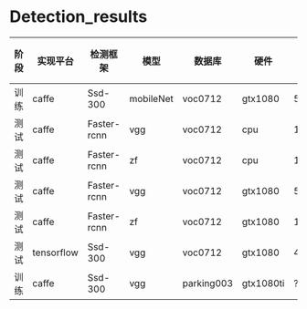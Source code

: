 # Detection_results

|阶段|实现平台|检测框架|模型|数据库|硬件|帧率|训练时间|mAP|准确率|召回率|
|----|----|----|----|----|----|----|----|----|----|----|
|训练|caffe|Ssd-300|mobileNet|voc0712|gtx1080|59|20h|0.727|												
|测试|caffe|Faster-rcnn|vgg|voc0712|cpu|1.0/13|\|\|
|测试|caffe|Faster-rcnn|zf|voc0712|cpu|1.0/3|\|\|	
|测试|caffe|Faster-rcnn|vgg|voc0712|gtx1080|5\|\	|
|测试|caffe|Faster-rcnn|zf|voc0712|gtx1080|17|\|\|		
|测试|tensorflow|Ssd-300|vgg|voc0712|gtx1080|46|\|\|			
|训练|caffe|Ssd-300|vgg|parking003|gtx1080ti|?|1.5h|0.92|		
	
